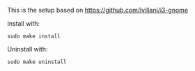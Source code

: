 This is the setup based on https://github.com/lvillani/i3-gnome

Install with:

```
sudo make install
```

Uninstall with:

```
sudo make uninstall
```
